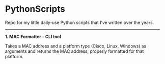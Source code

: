 # PythonScripts
Repo for my little daily-use Python scripts that I've written over the years. 

---

**1. MAC Formatter - CLI tool**

Takes a MAC address and a platform type (Cisco, Linux, Windows) as arguments and returns the MAC address, properly formatted for that platform.  
